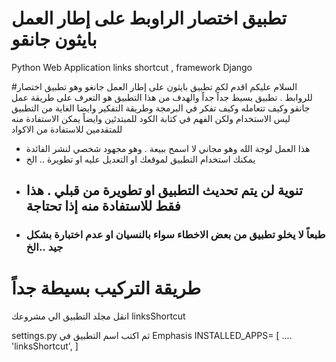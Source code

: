 # تطبيق اختصار الراوبط  على إطار العمل  بايثون  جانقو 
Python Web Application links shortcut ,  framework Django

#السلام عليكم
اقدم لكم تطبيق بايثون على إطار العمل جانغو وهو تطبيق اختصار للروابط  . تطبيق بسيط جداً جداً والهدف من هذا التطبيق هو التعرف على طريقة عمل جانقو وكيف تتعامله وكيف تفكر في البرمجة وطريقة التفكير 
وايضا الغاية من التطبيق ليس الاستخدام ولكن الفهم  في كتابة الكود  للمبتدئين وايضاً يمكن الاستفادة منه للمتقدمين  للاستفادة من الاكواد 

- هذا العمل لوجة الله   وهو مجاني  لا اسمح ببيعة . وهو مجهود شخصي لنشر الفائدة
- يمكنك استخدام التطبيق لموقعك او التعديل عليه او تطويرة .. الخ
- ## تنوية لن يتم تحديث التطبيق او تطويرة من قبلي . هذا فقط للاستفادة منه إذا تحتاجة 
- ### طبعاً لا يخلو تطبيق من بعض الاخطاء سواء بالنسيان او عدم اختبارة بشكل جيد ..الخ 


# طريقة التركيب بسيطة جداً 

انقل مجلد التطبيق
 الي مشروعك linksShortcut 
 
settings.py ثم  اكتب اسم التطبيق في 
Emphasis
INSTALLED_APPS= [
	....
	'linksShortcut',
]

